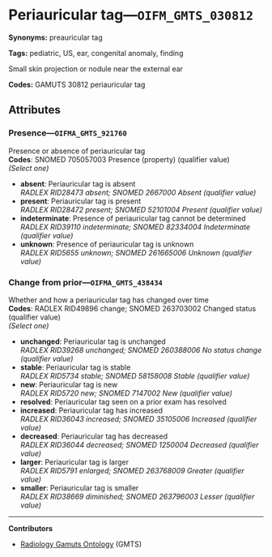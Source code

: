 # Periauricular tag—`OIFM_GMTS_030812`

**Synonyms:** preauricular tag

**Tags:** pediatric, US, ear, congenital anomaly, finding

Small skin projection or nodule near the external ear

**Codes:** GAMUTS 30812 periauricular tag

## Attributes

### Presence—`OIFMA_GMTS_921760`

Presence or absence of periauricular tag  
**Codes**: SNOMED 705057003 Presence (property) (qualifier value)  
*(Select one)*

- **absent**: Periauricular tag is absent  
_RADLEX RID28473 absent; SNOMED 2667000 Absent (qualifier value)_
- **present**: Periauricular tag is present  
_RADLEX RID28472 present; SNOMED 52101004 Present (qualifier value)_
- **indeterminate**: Presence of periauricular tag cannot be determined  
_RADLEX RID39110 indeterminate; SNOMED 82334004 Indeterminate (qualifier value)_
- **unknown**: Presence of periauricular tag is unknown  
_RADLEX RID5655 unknown; SNOMED 261665006 Unknown (qualifier value)_

### Change from prior—`OIFMA_GMTS_438434`

Whether and how a periauricular tag has changed over time  
**Codes**: RADLEX RID49896 change; SNOMED 263703002 Changed status (qualifier value)  
*(Select one)*

- **unchanged**: Periauricular tag is unchanged  
_RADLEX RID39268 unchanged; SNOMED 260388006 No status change (qualifier value)_
- **stable**: Periauricular tag is stable  
_RADLEX RID5734 stable; SNOMED 58158008 Stable (qualifier value)_
- **new**: Periauricular tag is new  
_RADLEX RID5720 new; SNOMED 7147002 New (qualifier value)_
- **resolved**: Periauricular tag seen on a prior exam has resolved  
- **increased**: Periauricular tag has increased  
_RADLEX RID36043 increased; SNOMED 35105006 Increased (qualifier value)_
- **decreased**: Periauricular tag has decreased  
_RADLEX RID36044 decreased; SNOMED 1250004 Decreased (qualifier value)_
- **larger**: Periauricular tag is larger  
_RADLEX RID5791 enlarged; SNOMED 263768009 Greater (qualifier value)_
- **smaller**: Periauricular tag is smaller  
_RADLEX RID38669 diminished; SNOMED 263796003 Lesser (qualifier value)_

---

**Contributors**

- [Radiology Gamuts Ontology](https://gamuts.net/) (GMTS)